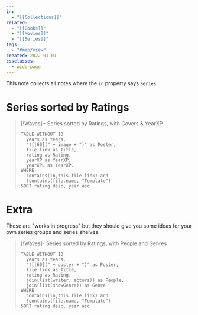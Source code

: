 ```yaml
---
in:
  - "[[Collections]]"
related:
  - "[[Books]]"
  - "[[Movies]]"
  - "[[Series]]"
tags:
  - "#map/view"
created: 2022-01-01
cssclasses:
  - wide-page
---
```

This note collects all notes where the `in` property says `Series`.

# Series sorted by Ratings

> [!Waves]+ Series sorted by Ratings, with Covers & YearXP
> ```dataview
> TABLE WITHOUT ID
> 	years as Years,
> 	"![|60](" + image + ")" as Poster,
> 	file.link as Title,
> 	rating as Rating,
> 	yearXP as YearXP,
> 	yearXPL as YearXPL
> WHERE
> 	contains(in,this.file.link) and
> 	!contains(file.name, "Template")
> SORT rating desc, year asc
> ```


# Extra
These are "works in progress" but they should give you some ideas for your own series groups and series shelves. 

> [!Waves]- Series sorted by Ratings, with People and Genres
> ```dataview
> TABLE WITHOUT ID
> 	years as Years,
> 	"![|60](" + poster + ")" as Poster,
> 	file.link as Title,
> 	rating as Rating,
> 	join(list(writer, actors)) as People,
> 	join(list(showGenre)) as Genre
> WHERE
> 	contains(in,this.file.link) and
> 	!contains(file.name, "Template")
> SORT rating desc, year asc
> ```